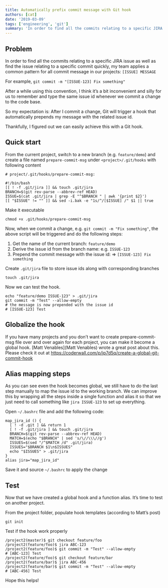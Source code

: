 ```yaml
---
title: Automatically prefix commit message with Git hook
authors: [cat]
date: '2019-03-09'
tags: ['engineering', 'git']
summary: 'In order to find all the commits relating to a specific JIRA issue as well as find the issue relating to a specific commit quickly, my team applies a common pattern for all commit message in our projects: `[ISSUE] MESSAGE`'
---
```


## Problem

In order to find all the commits relating to a specific JIRA issue as well as find the issue relating to a specific commit quickly, my team applies a common pattern for all commit message in our projects: `[ISSUE] MESSAGE`

For example, `git commit -m "[ISSUE-123] Fix something"`

After a while using this convention, I think it’s a bit inconvenient and silly for us to remember and type the same issue id whenever we commit a change to the code base.

So my expectation is: After I commit a change, Git will trigger a hook that automatically prepends my message with the related issue id.

Thankfully, I figured out we can easily achieve this with a Git hook.

## Quick start

From the current project, switch to a new branch (e.g. `feature/demo`) and create a file named `prepare-commit-msg` under `<project>/.git/hooks` with following content

```
# project/.git/hooks/prepare-commit-msg:

#!/bin/bash
[[ ! -f .git/jira ]] && touch .git/jira
BRANCH=$(git rev-parse --abbrev-ref HEAD)
ISSUE=$(cat .git/jira | grep -E "^$BRANCH " | awk '{print $2}')
[[ "$ISSUE" != "" ]] && sed -i.bak -e "1s/^/[$ISSUE] /" $1 || true
```

Make it executable

```
chmod +x .git/hooks/prepare-commit-msg
```

Now, when we commit a change, e.g. `git commit -m "Fix something"`, the above script will be triggered and do the following steps:

1. Get the name of the current branch: `feature/demo`
2. Derive the issue id from the branch name: e.g. `ISSUE-123`
3. Prepend the commit message with the issue id: => `[ISSUE-123] Fix something`

Create `.git/jira` file to store issue ids along with corresponding branches

```
touch .git/jira
```

Now we can test the hook.

```
echo "feature/demo ISSUE-123" > .git/jira
git commit -m "Test" --allow-empty
# the message is now prepended with the issue id
# [ISSUE-123] Test
```

## Globalize the hook

If you have many projects and you don’t want to create prepare-commit-msg file over and over again for each project, you can make it become a global hook. [Matt Venables](Matt Venables) wrote a great post about this. Please check it out at https://coderwall.com/p/jp7d5q/create-a-global-git-commit-hook

## Alias mapping steps

As you can see even the hook becomes global, we still have to do the last step manually to map the issue id to the working branch. We can improve this by wrapping all the steps inside a single function and alias it so that we just need to call something like `jira ISSUE-123` to set up everything.

Open `~/.bashrc` file and add the following code:

```
map_jira_id () {
  [ ! -d .git ] && return 1
  [ ! -f .git/jira ] && touch .git/jira
  BRANCH=$(git rev-parse --abbrev-ref HEAD)
  MATCH=$(echo "$BRANCH" | sed 's/\//\\\//g')
  ISSUES=$(sed "/^$MATCH /d" .git/jira)
  ISSUES="$BRANCH $1\n$ISSUES"
  echo "$ISSUES" > .git/jira
}
alias jira="map_jira_id"
```

Save it and source `~/.bashrc` to apply the change

## Test

Now that we have created a global hook and a function alias. It’s time to test on another project.

From the project folder, populate hook templates (according to Matt’s post)

```
git init
```

Test if the hook work properly

```
/project2(master)$ git checkout feature/foo
/project2(feature/foo)$ jira ABC-123
/project2(feature/foo)$ git commit -m "Test" --allow-empty
# [ABC-123] Test
/project2(feature/foo)$ git checkout feature/bar
/project2(feature/bar)$ jira ABC-456
/project2(feature/bar)$ git commit -m "Test" --allow-empty
# [ABC-456] Test
```

Hope this helps!
